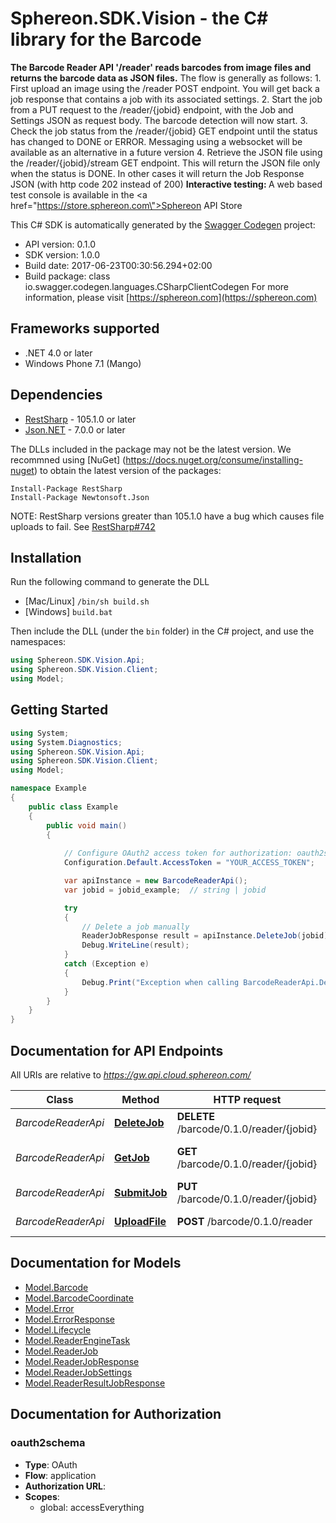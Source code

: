 # Sphereon.SDK.Vision - the C# library for the Barcode

<b>The Barcode Reader API '/reader' reads barcodes from image files and returns the barcode data as JSON files.</b>    The flow is generally as follows:  1. First upload an image using the /reader POST endpoint. You will get back a job response that contains a job with its associated settings.  2. Start the job from a PUT request to the /reader/{jobid} endpoint, with the Job and Settings JSON as request body. The barcode detection will now start.  3. Check the job status from the /reader/{jobid} GET endpoint until the status has changed to DONE or ERROR. Messaging using a websocket will be available as an alternative in a future version  4. Retrieve the JSON file using the /reader/{jobid}/stream GET endpoint. This will return the JSON file only when the status is DONE. In other cases it will return the Job Response JSON (with http code 202 instead of 200)      <b>Interactive testing: </b>A web based test console is available in the <a href=\"https://store.sphereon.com\">Sphereon API Store</a>

This C# SDK is automatically generated by the [Swagger Codegen](https://github.com/swagger-api/swagger-codegen) project:

- API version: 0.1.0
- SDK version: 1.0.0
- Build date: 2017-06-23T00:30:56.294+02:00
- Build package: class io.swagger.codegen.languages.CSharpClientCodegen
    For more information, please visit [https://sphereon.com](https://sphereon.com)

## Frameworks supported
- .NET 4.0 or later
- Windows Phone 7.1 (Mango)

## Dependencies
- [RestSharp](https://www.nuget.org/packages/RestSharp) - 105.1.0 or later
- [Json.NET](https://www.nuget.org/packages/Newtonsoft.Json/) - 7.0.0 or later

The DLLs included in the package may not be the latest version. We recommned using [NuGet] (https://docs.nuget.org/consume/installing-nuget) to obtain the latest version of the packages:
```
Install-Package RestSharp
Install-Package Newtonsoft.Json
```

NOTE: RestSharp versions greater than 105.1.0 have a bug which causes file uploads to fail. See [RestSharp#742](https://github.com/restsharp/RestSharp/issues/742)

## Installation
Run the following command to generate the DLL
- [Mac/Linux] `/bin/sh build.sh`
- [Windows] `build.bat`

Then include the DLL (under the `bin` folder) in the C# project, and use the namespaces:
```csharp
using Sphereon.SDK.Vision.Api;
using Sphereon.SDK.Vision.Client;
using Model;
```

## Getting Started

```csharp
using System;
using System.Diagnostics;
using Sphereon.SDK.Vision.Api;
using Sphereon.SDK.Vision.Client;
using Model;

namespace Example
{
    public class Example
    {
        public void main()
        {
            
            // Configure OAuth2 access token for authorization: oauth2schema
            Configuration.Default.AccessToken = "YOUR_ACCESS_TOKEN";

            var apiInstance = new BarcodeReaderApi();
            var jobid = jobid_example;  // string | jobid

            try
            {
                // Delete a job manually
                ReaderJobResponse result = apiInstance.DeleteJob(jobid);
                Debug.WriteLine(result);
            }
            catch (Exception e)
            {
                Debug.Print("Exception when calling BarcodeReaderApi.DeleteJob: " + e.Message );
            }
        }
    }
}
```

<a name="documentation-for-api-endpoints"></a>
## Documentation for API Endpoints

All URIs are relative to *https://gw.api.cloud.sphereon.com/*

Class | Method | HTTP request | Description
------------ | ------------- | ------------- | -------------
*BarcodeReaderApi* | [**DeleteJob**](docs/BarcodeReaderApi.md#deletejob) | **DELETE** /barcode/0.1.0/reader/{jobid} | Delete a job manually
*BarcodeReaderApi* | [**GetJob**](docs/BarcodeReaderApi.md#getjob) | **GET** /barcode/0.1.0/reader/{jobid} | Job definition and state
*BarcodeReaderApi* | [**SubmitJob**](docs/BarcodeReaderApi.md#submitjob) | **PUT** /barcode/0.1.0/reader/{jobid} | Submit job for reading
*BarcodeReaderApi* | [**UploadFile**](docs/BarcodeReaderApi.md#uploadfile) | **POST** /barcode/0.1.0/reader | Upload the file


<a name="documentation-for-models"></a>
## Documentation for Models

 - [Model.Barcode](docs/Barcode.md)
 - [Model.BarcodeCoordinate](docs/BarcodeCoordinate.md)
 - [Model.Error](docs/Error.md)
 - [Model.ErrorResponse](docs/ErrorResponse.md)
 - [Model.Lifecycle](docs/Lifecycle.md)
 - [Model.ReaderEngineTask](docs/ReaderEngineTask.md)
 - [Model.ReaderJob](docs/ReaderJob.md)
 - [Model.ReaderJobResponse](docs/ReaderJobResponse.md)
 - [Model.ReaderJobSettings](docs/ReaderJobSettings.md)
 - [Model.ReaderResultJobResponse](docs/ReaderResultJobResponse.md)


## Documentation for Authorization

### oauth2schema

- **Type**: OAuth
- **Flow**: application
- **Authorization URL**: 
- **Scopes**: 
  - global: accessEverything

